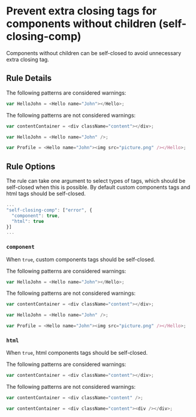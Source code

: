# Prevent extra closing tags for components without children (self-closing-comp)

Components without children can be self-closed to avoid unnecessary extra closing tag.

## Rule Details

The following patterns are considered warnings:

```js
var HelloJohn = <Hello name="John"></Hello>;
```

The following patterns are not considered warnings:

```js
var contentContainer = <div className="content"></div>;

var HelloJohn = <Hello name="John" />;

var Profile = <Hello name="John"><img src="picture.png" /></Hello>;
```

## Rule Options

The rule can take one argument to select types of tags, which should be self-closed when this is possible. By default custom components tags and html tags should be self-closed.

```js
...
"self-closing-comp": ["error", {
  "component": true,
  "html": true
}]
...
```

### `component`

When `true`, custom components tags should be self-closed.

The following patterns are considered warnings:

```js
var HelloJohn = <Hello name="John"></Hello>;
```

The following patterns are not considered warnings:

```js
var contentContainer = <div className="content"></div>;

var HelloJohn = <Hello name="John" />;

var Profile = <Hello name="John"><img src="picture.png" /></Hello>;
```

### `html`

When `true`, html components tags should be self-closed.

The following patterns are considered warnings:

```js
var contentContainer = <div className="content"></div>;
```

The following patterns are not considered warnings:

```js
var contentContainer = <div className="content" />;

var contentContainer = <div className="content"><div /></div>;
```
